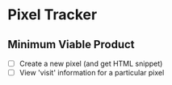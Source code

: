 # Pixel Tracker

## Minimum Viable Product
- [ ] Create a new pixel (and get HTML snippet)
- [ ] View 'visit' information for a particular pixel